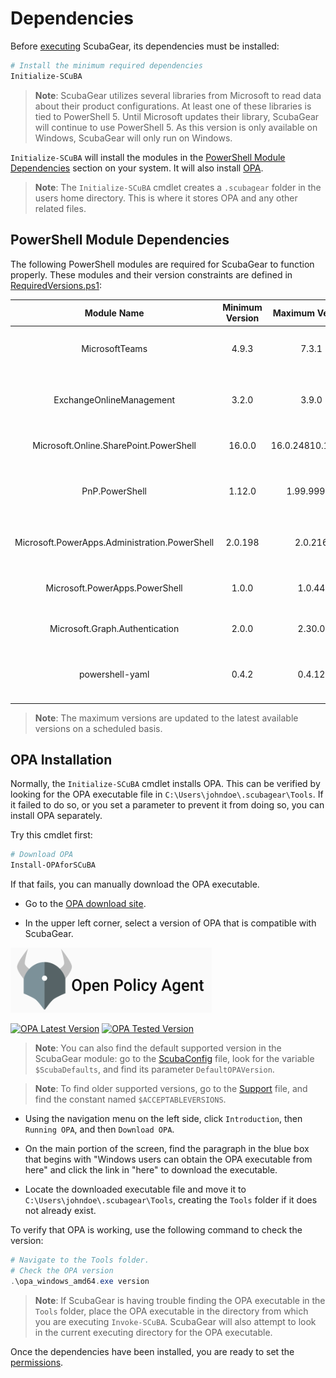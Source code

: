 # Dependencies

Before [executing](../execution/execution.md) ScubaGear, its dependencies must be installed:

```powershell
# Install the minimum required dependencies
Initialize-SCuBA
```

> **Note**: ScubaGear utilizes several libraries from Microsoft to read data about their product configurations.  At least one of these libraries is tied to PowerShell 5.  Until Microsoft updates their library, ScubaGear will continue to use PowerShell 5.  As this version is only available on Windows, ScubaGear will only run on Windows.

`Initialize-SCuBA` will install the modules in the [PowerShell Module Dependencies](#powershell-module-dependencies) section on your system. It will also install [OPA](https://www.openpolicyagent.org).

> **Note**: The `Initialize-SCuBA` cmdlet creates a `.scubagear` folder in the users home directory.  This is where it stores OPA and any other related files.

## PowerShell Module Dependencies

The following PowerShell modules are required for ScubaGear to function properly. These modules and their version constraints are defined in [RequiredVersions.ps1](https://github.com/cisagov/ScubaGear/blob/main/PowerShell/ScubaGear/RequiredVersions.ps1):

| Module Name                                   | Minimum Version | Maximum Version  | Purpose                                      |
|:---------------------------------------------:|:---------------:|:----------------:|:---------------------------------------------|
| MicrosoftTeams |           4.9.3 |            7.3.1 | Microsoft Teams configuration management |
| ExchangeOnlineManagement |           3.2.0 |            3.9.0 | Exchange Online and Microsoft Defender management |
| Microsoft.Online.SharePoint.PowerShell |          16.0.0 | 16.0.24810.12000 | SharePoint and OneDrive management |
| PnP.PowerShell |          1.12.0 |       1.99.99999 | SharePoint Online management and automation |
| Microsoft.PowerApps.Administration.PowerShell |         2.0.198 |          2.0.216 | Power Platform administrative functions |
| Microsoft.PowerApps.PowerShell |           1.0.0 |           1.0.44 | Power Apps development and management |
| Microsoft.Graph.Authentication |           2.0.0 |           2.30.0 | Microsoft Graph API authentication |
| powershell-yaml |           0.4.2 |           0.4.12 | YAML file processing and configuration management |

> **Note**: The maximum versions are updated to the latest available versions on a scheduled basis.

## OPA Installation

Normally, the `Initialize-SCuBA` cmdlet installs OPA.  This can be verified by looking for the OPA executable file in `C:\Users\johndoe\.scubagear\Tools`.  If it failed to do so, or you set a parameter to prevent it from doing so, you can install OPA separately.

Try this cmdlet first:

```powershell
# Download OPA
Install-OPAforSCuBA
```

If that fails, you can manually download the OPA executable.

* Go to the [OPA download site](https://www.openpolicyagent.org/docs/latest/#running-opa).

* In the upper left corner, select a version of OPA that is compatible with ScubaGear.

![version](../images/opa_version.png)

[![OPA Latest Version](https://img.shields.io/github/v/release/open-policy-agent/opa?label=OPA%20Latest%20Version&color=blue)](https://github.com/open-policy-agent/opa/releases)
[![OPA Tested Version](https://img.shields.io/badge/Scuba%20OPA%20Tested%20Version-v-green)](https://github.com/open-policy-agent/opa/releases/tag/v)

> **Note**: You can also find the default supported version in the ScubaGear module: go to the [ScubaConfig](https://github.com/cisagov/ScubaGear/blob/main/PowerShell/ScubaGear/Modules/ScubaConfig/ScubaConfig.psm1) file, look for the variable `$ScubaDefaults`, and find its parameter `DefaultOPAVersion`.

> **Note**: To find older supported versions, go to the [Support](https://github.com/cisagov/ScubaGear/blob/main/PowerShell/ScubaGear/Modules/Support/Support.psm1) file, and find the constant named `$ACCEPTABLEVERSIONS`.

* Using the navigation menu on the left side, click `Introduction`, then `Running OPA`, and then `Download OPA`.

* On the main portion of the screen, find the paragraph in the blue box that begins with "Windows users can obtain the OPA executable from here" and click the link in "here" to download the executable.

* Locate the downloaded executable file and move it to `C:\Users\johndoe\.scubagear\Tools`, creating the `Tools` folder if it does not already exist.

To verify that OPA is working, use the following command to check the version:

```powershell
# Navigate to the Tools folder.
# Check the OPA version
.\opa_windows_amd64.exe version
```

> **Note**: If ScubaGear is having trouble finding the OPA executable in the `Tools` folder, place the OPA executable in the directory from which you are executing `Invoke-SCuBA`. ScubaGear will also attempt to look in the current executing directory for the OPA executable.

Once the dependencies have been installed, you are ready to set the [permissions](permissions.md).


